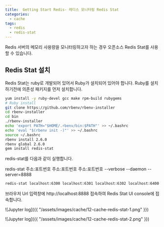 ```yaml
---
title:  Getting Start Redis- 레디스 모니터링 Redis Stat
categories:
  - cache 
tags:
  - redis
  - redis-stat
---
```

Redis 서버의 메모리 사용량을 모니터링하고자 하는 경우 오픈소스 Redis Stat를 사용할 수 있습니다.

## Redis Stat 설치
Redis Stat는 ruby로 개발되어 있어서 Ruby가 설치되어 있어야 합니다. Ruby를 설치하기전에 의존성 패키지를 먼저 설치합니다.
```bash
yum install -y ruby-devel gcc make rpm-build rubygems
# Ruby install
git clone https://github.com/rbenv/rbenv-installer
cd rbenv-installer
cd bin
./rbenv-installer 
echo 'export PATH="$HOME/.rbenv/bin:$PATH"' >> ~/.bashrc
echo 'eval "$(rbenv init -)"' >> ~/.bashrc
source ~/.bashrc
rbenv install 2.6.0
rbenv global 2.6.0
gem install redis-stat
```
redis-stat를 다음과 같이 실행합니다.

redis-stat 주소:포트번호 주소:포트번호 주소:포트번호  --verbose --daemon --server=8888
```bash
redis-stat localhost:6300 localhost:6301 localhost:6302 localhost:6400 localhost:6401 localhost:6402 --daemon --server=8888
```
브라우저 Url 입력창에 http://localhost:8888 접속하여 Redis Stat UI console에 접속합니다.

![Jupyter log]({{ "/assets/images/cache/12-cache-redis-stat-1.png" }})

![Jupyter log]({{ "/assets/images/cache/12-cache-redis-stat-2.png" }})